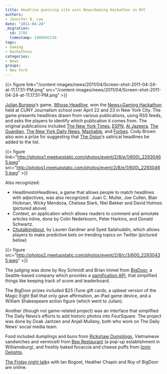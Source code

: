```yaml
---
title: Headline guessing site wins News+Gaming Hackathon in NYC
authors:
- Jennifer 8. Lee
date: "2011-04-24"
_migration:
  id: 2705
  timestamp: 1486602234
tags:
- Gaming
- Hackathons
categories:
- News
groups:
- New York
---
```


{{< figure link="/content-images/news/2011/04/Screen-shot-2011-04-24-at-11.17.51-PM.png" src="/content-images/news/2011/04/Screen-shot-2011-04-24-at-11.17.51-PM.png" >}}

[Julian Burgess][1]&#8216;s game, [Whose Headline][2], won the [News+Gaming Hackathon][3] held at CUNY Journalism school over April 22 and 23 in New York City. The game presents headlines drawn from various publications, using RSS feeds, and asks the players to identify which publication it comes from. The original publications included [The New York Times][4], [ESPN][5], [Al Jazeera][6], [The Guardian][7], [The New York Daily News][8], [Mashable][9], and [Forbes][10]. Cody Brown also won a prize for suggesting that [The Onion][11]&#8216;s satirical headlines be added to the list.

{{< figure link="http://photos1.meetupstatic.com/photos/event/2/8/e/1/600\_22930465.jpeg" src="http://photos1.meetupstatic.com/photos/event/2/8/e/1/600\_22930465.jpeg" >}}

Also recognized:

  * HeadlinestoHeadlines, a game that allows people to match headlines with adjectives, was also recognized:  Juan C. Muller, Joe Cullen, Blair Hickman, Wicky Mendoza, Chelsea Stark, Niel Bekker and David Holmes (pictured above)
  * Context, an application which allows readers to comment and annotate articles inline, done by Colin Nederkoorn, Peter Harkins, and Donald Schwartz.
  * [Chutalkingbout][12], by Lauren Gardiner and Syed Salahuddin, which allows players to make predictive bets on trending topics on Twitter (pictured below)

{{< figure src="http://photos2.meetupstatic.com/photos/event/2/8/c/3/600_22930435.jpeg" >}}

The judging was done by Roy Schmidt and Brian Immel from [BigDoor][13], a Seattle-based company which provides a [gamification API][14], that simplified things like keeping track of score and leaderboard.

The BigDoor prizes included $25 iTune gift cards, a upbeat version of the Magic Eight Ball that only gave affirmation, an iPad game device, and a William Shakespeare action figure (which went to Julian).

Another (though not game-related project) was an interface that simplified The Daily News&#8217;s efforts to add historic photos into FourSquare. The project was done by Doak Jantzen and Anjali Mullany, both who work on The Daily News&#8217; social media team.

Food included dumplings and buns from [Rickshaw Dumplings][15], Vietnamese sandwiches and vermicelli from [Bep Restaurant][16] (a pop-up establishment in Williamsburg), and freshly baked focaccia and cheese puffs from [Izmir Delights][17].

[The Friday night talk][18]s with Ian Bogost, Heather Chapin and Roy of BigDoor are online.

 [1]: http://twitter.com/#!/aubergene
 [2]: http://whose-headline.heroku.com/
 [3]: http://meetupnyc.hackshackers.com/events/16827758/
 [4]: http://nytimes.com
 [5]: http://espn.com
 [6]: http://english.aljazeera.net
 [7]: http://guardian.co.uk
 [8]: http://nydailynews.com
 [9]: http://mashable.com
 [10]: http://forbes.com
 [11]: http://theonion.com
 [12]: http://twitter.com/#!/chutalkinbout
 [13]: http://bigdoor.com
 [14]: http://hackshackers.com/blog/2011/04/23/newsgaming-hackathon-in-nyc-using-a-gamification-api/
 [15]: http://rickshawdumplings.com
 [16]: http://beprestaurant.blogspot.com/
 [17]: http://izmirdelights.com
 [18]: http://www.journalism.cuny.edu/2011/04/24/video-ian-bogost-heather-chaplin-and-roy-schmidt-talk-news-gaming/